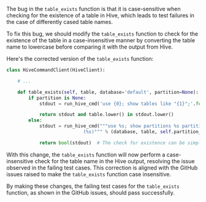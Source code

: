 The bug in the `table_exists` function is that it is case-sensitive when checking for the existence of a table in Hive, which leads to test failures in the case of differently cased table names.

To fix this bug, we should modify the `table_exists` function to check for the existence of the table in a case-insensitive manner by converting the table name to lowercase before comparing it with the output from Hive.

Here's the corrected version of the `table_exists` function:

```python
class HiveCommandClient(HiveClient):

    # ...

    def table_exists(self, table, database='default', partition=None):
        if partition is None:
            stdout = run_hive_cmd('use {0}; show tables like "{1}";'.format(database, table))

            return stdout and table.lower() in stdout.lower()
        else:
            stdout = run_hive_cmd("""use %s; show partitions %s partition
                            (%s)""" % (database, table, self.partition_spec(partition)))

            return bool(stdout)  # The check for existence can be simplified

```

With this change, the `table_exists` function will now perform a case-insensitive check for the table name in the Hive output, resolving the issue observed in the failing test cases. This correction is aligned with the GitHub issues raised to make the `table_exists` function case insensitive.

By making these changes, the failing test cases for the `table_exists` function, as shown in the GitHub issues, should pass successfully.